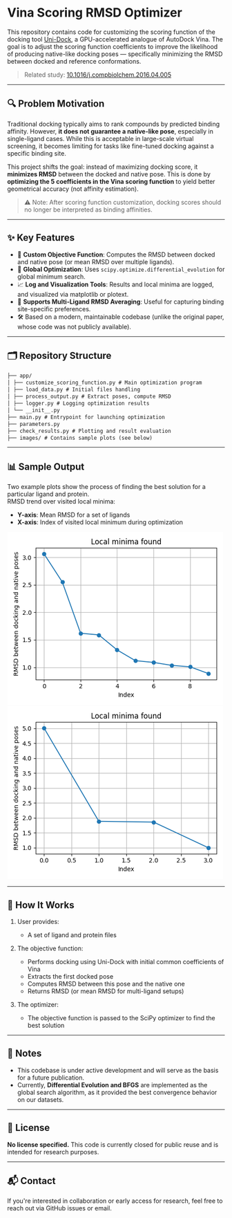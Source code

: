 # Vina Scoring RMSD Optimizer

This repository contains code for customizing the scoring function of the docking tool [Uni-Dock](https://github.com/dptech-corp/Uni-Dock), a GPU-accelerated analogue of AutoDock Vina. The goal is to adjust the scoring function coefficients to improve the likelihood of producing native-like docking poses — specifically minimizing the RMSD between docked and reference conformations.

> Related study: [10.1016/j.compbiolchem.2016.04.005](http://dx.doi.org/10.1016/j.compbiolchem.2016.04.005)

---

## 🔍 Problem Motivation

Traditional docking typically aims to rank compounds by predicted binding affinity. However, **it does not guarantee a native-like pose**, especially in single-ligand cases. While this is acceptable in large-scale virtual screening, it becomes limiting for tasks like fine-tuned docking against a specific binding site.

This project shifts the goal: instead of maximizing docking score, it **minimizes RMSD** between the docked and native pose. This is done by **optimizing the 5 coefficients in the Vina scoring function** to yield better geometrical accuracy (not affinity estimation).

> ⚠️ Note: After scoring function customization, docking scores should no longer be interpreted as binding affinities.

---

## ✨ Key Features

- 🔬 **Custom Objective Function**: Computes the RMSD between docked and native pose (or mean RMSD over multiple ligands).
- 🚀 **Global Optimization**: Uses `scipy.optimize.differential_evolution` for global minimum search.
- 📈 **Log and Visualization Tools**: Results and local minima are logged, and visualized via matplotlib or plotext.
- 🧠 **Supports Multi-Ligand RMSD Averaging**: Useful for capturing binding site-specific preferences.
- 🛠️ Based on a modern, maintainable codebase (unlike the original paper, whose code was not publicly available).

---

## 🗂 Repository Structure

`````
├── app/
│ ├── customize_scoring_function.py # Main optimization program
│ ├── load_data.py # Initial files handling
│ ├── process_output.py # Extract poses, compute RMSD
│ ├── logger.py # Logging optimization results
│ └── __init__.py
├── main.py # Entrypoint for launching optimization
├── parameters.py
├── check_results.py # Plotting and result evaluation
├── images/ # Contains sample plots (see below)
`````


---

## 📊 Sample Output


Two example plots show the process of finding the best solution for a particular ligand and protein.  
RMSD trend over visited local minima:

- **Y-axis**: Mean RMSD for a set of ligands
- **X-axis**: Index of visited local minimum during optimization

![Example Plot 1](images/uni6_1_rmsd_combined.png)
![Example Plot 2](images/uni6_14_rmsd_combined.png)

---

## 🔧 How It Works

1. User provides:
   - A set of ligand and protein files

2. The objective function:
   - Performs docking using Uni-Dock with initial common coefficients of Vina
   - Extracts the first docked pose
   - Computes RMSD between this pose and the native one
   - Returns RMSD (or mean RMSD for multi-ligand setups)

3. The optimizer:
   - The objective function is passed to the SciPy optimizer to find the best solution

---

## 📌 Notes

- This codebase is under active development and will serve as the basis for a future publication.
- Currently, **Differential Evolution and BFGS** are implemented as the global search algorithm, as it provided the best convergence behavior on our datasets.

---

## 📄 License

**No license specified.** This code is currently closed for public reuse and is intended for research purposes.

---

## 📬 Contact

If you're interested in collaboration or early access for research, feel free to reach out via GitHub issues or email.
